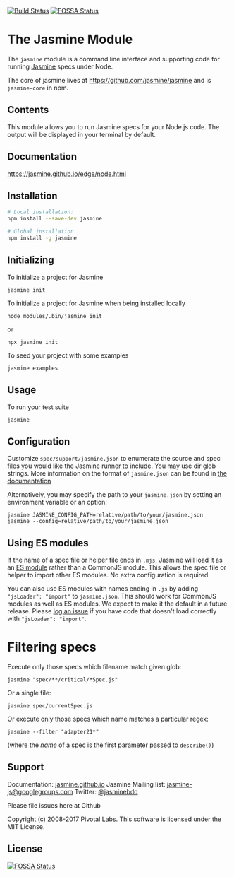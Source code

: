 [![Build Status](https://circleci.com/gh/jasmine/jasmine-npm.svg?style=shield)](https://circleci.com/gh/jasmine/jasmine-npm)
[![FOSSA Status](https://app.fossa.io/api/projects/git%2Bgithub.com%2Fjasmine%2Fjasmine-npm.svg?type=shield)](https://app.fossa.io/projects/git%2Bgithub.com%2Fjasmine%2Fjasmine-npm?ref=badge_shield)

# The Jasmine Module

The `jasmine` module is a command line interface and supporting code for running
[Jasmine](https://github.com/jasmine/jasmine) specs under Node.

The core of jasmine lives at https://github.com/jasmine/jasmine and is `jasmine-core` in npm.

## Contents

This module allows you to run Jasmine specs for your Node.js code. The output will be displayed in your terminal by default.

## Documentation

https://jasmine.github.io/edge/node.html

## Installation
```sh
# Local installation:
npm install --save-dev jasmine

# Global installation
npm install -g jasmine
```

## Initializing

To initialize a project for Jasmine

`jasmine init`

To initialize a project for Jasmine when being installed locally

`node_modules/.bin/jasmine init`

or

`npx jasmine init`

To seed your project with some examples

`jasmine examples`

## Usage

To run your test suite

`jasmine`

## Configuration

Customize `spec/support/jasmine.json` to enumerate the source and spec files you would like the Jasmine runner to include.
You may use dir glob strings.
More information on the format of `jasmine.json` can be found in [the documentation](http://jasmine.github.io/edge/node.html#section-Configuration)

Alternatively, you may specify the path to your `jasmine.json` by setting an environment variable or an option:

```shell
jasmine JASMINE_CONFIG_PATH=relative/path/to/your/jasmine.json
jasmine --config=relative/path/to/your/jasmine.json
```

## Using ES modules

If the name of a spec file or helper file ends in `.mjs`, Jasmine will load it
as an [ES module](https://nodejs.org/docs/latest-v13.x/api/esm.html) rather 
than a CommonJS module. This allows the spec file or helper to import other 
ES modules. No extra configuration is required.

You can also use ES modules with names ending in `.js` by adding 
`"jsLoader": "import"` to `jasmine.json`. This should work for CommonJS modules
as well as ES modules. We expect to make it the default in a future release.
Please [log an issue](https://github.com/jasmine/jasmine-npm/issues) if you have
code that doesn't load correctly with `"jsLoader": "import"`.


# Filtering specs

Execute only those specs which filename match given glob:

```shell
jasmine "spec/**/critical/*Spec.js"
```

Or a single file:

```shell
jasmine spec/currentSpec.js
```

Or execute only those specs which name matches a particular regex:

```shell
jasmine --filter "adapter21*"
```

(where the *name* of a spec is the first parameter passed to `describe()`)


## Support

Documentation: [jasmine.github.io](https://jasmine.github.io)
Jasmine Mailing list: [jasmine-js@googlegroups.com](mailto:jasmine-js@googlegroups.com)
Twitter: [@jasminebdd](http://twitter.com/jasminebdd)

Please file issues here at Github

Copyright (c) 2008-2017 Pivotal Labs. This software is licensed under the MIT License.


## License
[![FOSSA Status](https://app.fossa.io/api/projects/git%2Bgithub.com%2Fjasmine%2Fjasmine-npm.svg?type=large)](https://app.fossa.io/projects/git%2Bgithub.com%2Fjasmine%2Fjasmine-npm?ref=badge_large)
